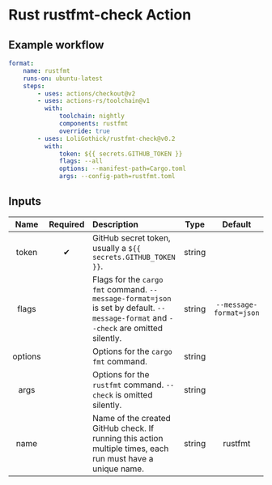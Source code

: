 # Rust rustfmt-check Action

## Example workflow

```yml
format:
    name: rustfmt
    runs-on: ubuntu-latest
    steps:
        - uses: actions/checkout@v2
        - uses: actions-rs/toolchain@v1
          with:
              toolchain: nightly
              components: rustfmt
              override: true
        - uses: LoliGothick/rustfmt-check@v0.2
          with:
              token: ${{ secrets.GITHUB_TOKEN }}
              flags: --all
              options: --manifest-path=Cargo.toml
              args: --config-path=rustfmt.toml
```

## Inputs

|  Name   | Required | Description                                                                                                                          |  Type  |         Default         |
| :-----: | :------: | :----------------------------------------------------------------------------------------------------------------------------------- | :----: | :---------------------: |
|  token  |    ✔    | GitHub secret token, usually a `${{ secrets.GITHUB_TOKEN }}`.                                                                        | string |                         |
|  flags  |          | Flags for the `cargo fmt` command. `--message-format=json` is set by default. `--message-format` and `--check` are omitted silently. | string | `--message-format=json` |
| options |          | Options for the `cargo fmt` command.                                                                                                 | string |                         |
|  args   |          | Options for the `rustfmt` command. `--check` is omitted silently.                                                                    | string |                         |
|  name   |          | Name of the created GitHub check. If running this action multiple times, each run must have a unique name.                           | string |         rustfmt         |
